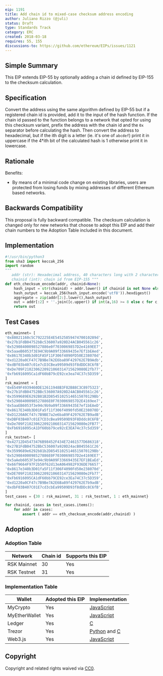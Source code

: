 ```yaml
---
eip: 1191 
title: Add chain id to mixed-case checksum address encoding 
author: Juliano Rizzo (@juli)
status: Draft
type: Standards Track
category: ERC
created: 2018-03-18
requires: 55, 155
discussions-to: https://github.com/ethereum/EIPs/issues/1121
---
```

## Simple Summary
This EIP extends EIP-55 by optionally adding a chain id defined by EIP-155 to the checksum calculation.

## Specification
Convert the address using the same algorithm defined by EIP-55 but if a registered chain id is provided, add it to the input of the hash function. If the chain id passed to the function belongs to a network that opted for using this checksum variant, prefix the address with the chain id and the `0x` separator before calculating the hash. Then convert the address to hexadecimal, but if the ith digit is a letter (ie. it's one of `abcdef`) print it in uppercase if the 4*ith bit of the calculated hash is 1 otherwise print it in lowercase.

## Rationale 
 Benefits:
 - By means of a minimal code change on existing libraries, users are protected from losing funds by mixing addresses of different Ethereum based networks.
## Backwards Compatibility
This proposal is fully backward compatible. The checksum calculation is changed only for new networks that choose to adopt this EIP and add their chain numbers to the Adoption Table included in this document.

## Implementation
```python
#!/usr/bin/python3
from sha3 import keccak_256
import random
"""
   addr (str): Hexadecimal address, 40 characters long with 2 characters prefix
   chainid (int): chain id from EIP-155 """
def eth_checksum_encode(addr, chainid=None):
    hash_input = str(chainid) + addr.lower() if chainid is not None else addr[2:].lower()
    hash_output = keccak_256(hash_input.encode('utf8')).hexdigest()
    aggregate = zip(addr[2:].lower(),hash_output)
    out = addr[:2] + ''.join([c.upper() if int(a,16) >= 8 else c for c,a in aggregate])
    return out
```
## Test Cases
```python
eth_mainnet= [
'0x88021160c5C792225E4E5452585947470010289d',
'0x27b1FdB04752bBc536007a920D24ACB045561c26',
'0x52908400098527886e0f7030069857D2e4169EE7',
'0x5aaeB6053f3E94C9b9A09f33669435e7Ef1bEAed',
'0x8617E340b3d01FA5F11F306f4090FD50E238070d',
'0xd1220a0CF47C7B9Be7A2E6ba89F429762E7B9Adb',
'0xdBf03b407c01e7cD3CBea99509d93f8dDDC8C6fB',
'0xDe709F2102306220921060314715629080E2fb77',
'0xfb6916095Ca1dF60bB79cE92ce3ea74C37c5D359',
]
rsk_mainnet = [
'0x6549F4939460DE12611948B3F82B88C3C8975323',
'0x27b1FdB04752BBc536007A920D24ACB045561c26',
'0x3599689E6292B81B2D85451025146515070129Bb',
'0x52908400098527886E0F7030069857D2E4169ee7',
'0x5aaEB6053f3e94c9b9a09f33669435E7ef1bEAeD',
'0x8617E340b3D01Fa5f11f306f4090fd50E238070D',
'0xD1220A0Cf47c7B9BE7a2e6ba89F429762E7B9adB',
'0xDBF03B407c01E7CD3cBea99509D93F8Dddc8C6FB',
'0xDe709F2102306220921060314715629080e2FB77',
'0xFb6916095cA1Df60bb79ce92cE3EA74c37c5d359',
]
rsk_testnet= [
'0x42712D45473476B98452F434E72461577D686318',
'0x27B1FdB04752BbC536007a920D24acB045561C26',
'0x3599689e6292b81b2D85451025146515070129Bb',
'0x52908400098527886E0F7030069857D2e4169EE7',
'0x5aAeb6053F3e94c9b9A09F33669435E7EF1BEaEd',
'0x66f9664F97F2b50f62d13eA064982F936DE76657',
'0x8617e340b3D01fa5F11f306F4090Fd50e238070d',
'0xDE709F2102306220921060314715629080e2Fb77',
'0xFb6916095CA1dF60bb79CE92ce3Ea74C37c5D359',
'0xd1220a0CF47c7B9Be7A2E6Ba89f429762E7b9adB',
'0xdbF03B407C01E7cd3cbEa99509D93f8dDDc8C6fB',
]
test_cases = {30 : rsk_mainnet, 31 : rsk_testnet, 1 : eth_mainnet}

for chainid, cases in test_cases.items():
    for addr in cases:
        assert ( addr == eth_checksum_encode(addr,chainid) )
```
## Adoption
### Adoption  Table
| Network      | Chain id | Supports this EIP |
|--------------|----------|-------------------|
| RSK Mainnet  | 30       | Yes               |
| RSK Testnet  | 31       | Yes               |

### Implementation Table
| Wallet         | Adopted this EIP | Implementation |
|----------------|------------------| -------------- |
| MyCrypto       | Yes              | [JavaScript](https://github.com/MyCryptoHQ/MyCrypto/blob/develop/common/utils/formatters.ts#L126) |
| MyEtherWallet  | Yes              | [JavaScript](https://github.com/MyEtherWallet/MyEtherWallet/blob/73c4a24f8f67c655749ac990c5b62efd92a2b11a/src/helpers/addressUtils.js#L22) |
| Ledger         | Yes              | [C](https://github.com/LedgerHQ/ledger-app-eth/blob/master/src_common/ethUtils.c#L203) |
| Trezor         | Yes              | [Python](https://github.com/trezor/trezor-core/blob/270bf732121d004a4cd1ab129adaccf7346ff1db/src/apps/ethereum/get_address.py#L32) and [C](https://github.com/trezor/trezor-crypto/blob/4153e662b60a0d83c1be15150f18483a37e9092c/address.c#L62) |
| Web3.js        | Yes              | [JavaScript](https://github.com/ethereum/web3.js/blob/aaf26c8806bc9fb60cf6dcb6658104963c6c7fc7/packages/web3-utils/src/index.js#L261) |

## Copyright

Copyright and related rights waived via [CC0](https://creativecommons.org/publicdomain/zero/1.0/).

